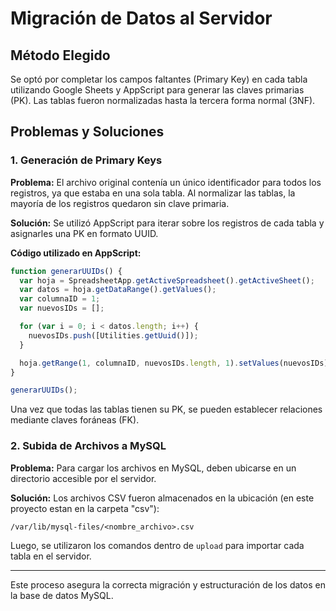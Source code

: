 # Migración de Datos al Servidor

## Método Elegido
Se optó por completar los campos faltantes (Primary Key) en cada tabla utilizando Google Sheets y AppScript para generar las claves primarias (PK). Las tablas fueron normalizadas hasta la tercera forma normal (3NF).

## Problemas y Soluciones

### 1. Generación de Primary Keys
**Problema:**
El archivo original contenía un único identificador para todos los registros, ya que estaba en una sola tabla. Al normalizar las tablas, la mayoría de los registros quedaron sin clave primaria.

**Solución:**
Se utilizó AppScript para iterar sobre los registros de cada tabla y asignarles una PK en formato UUID.

**Código utilizado en AppScript:**
```javascript
function generarUUIDs() {
  var hoja = SpreadsheetApp.getActiveSpreadsheet().getActiveSheet();
  var datos = hoja.getDataRange().getValues();
  var columnaID = 1;
  var nuevosIDs = [];

  for (var i = 0; i < datos.length; i++) {
    nuevosIDs.push([Utilities.getUuid()]);
  }

  hoja.getRange(1, columnaID, nuevosIDs.length, 1).setValues(nuevosIDs);
}

generarUUIDs();
```
Una vez que todas las tablas tienen su PK, se pueden establecer relaciones mediante claves foráneas (FK).

### 2. Subida de Archivos a MySQL
**Problema:**
Para cargar los archivos en MySQL, deben ubicarse en un directorio accesible por el servidor.

**Solución:**
Los archivos CSV fueron almacenados en la ubicación (en este proyecto estan en la carpeta "csv"):

```
/var/lib/mysql-files/<nombre_archivo>.csv
```
Luego, se utilizaron los comandos dentro de `upload` para importar cada tabla en el servidor.

---
Este proceso asegura la correcta migración y estructuración de los datos en la base de datos MySQL.